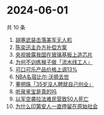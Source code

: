 # 2024-06-01

共 10 条

<!-- BEGIN ZHIHUSEARCH -->
<!-- 最后更新时间 Sat Jun 01 2024 04:03:54 GMT+0800 (China Standard Time) -->
1. [胡塞武装击落美军无人机](https://www.zhihu.com/search?q=胡塞武装击落美军无人机)
1. [陈奕迅主办方补偿方案](https://www.zhihu.com/search?q=陈奕迅主办方补偿方案)
1. [央视披露我国在玻璃基板上造芯片](https://www.zhihu.com/search?q=央视披露我国在玻璃基板上造芯片)
1. [为何不训练猴子做「流水线工人」](https://www.zhihu.com/search?q=为何不训练猴子做「流水线工人」)
1. [可口可乐产品价格上调13%](https://www.zhihu.com/search?q=可口可乐产品价格上调13%)
1. [NBA名宿比尔·沃顿去世](https://www.zhihu.com/search?q=NBA名宿比尔·沃顿去世)
1. [董明珠「35岁没人聘就自己创业」](https://www.zhihu.com/search?q=董明珠「35岁没人聘就自己创业」)
1. [听泉鉴宝是真的吗](https://www.zhihu.com/search?q=听泉鉴宝是真的吗)
1. [以军空袭拉法难民营致50人死亡](https://www.zhihu.com/search?q=以军空袭拉法难民营致50人死亡)
1. [为什么印第安人一直停留在原始社会](https://www.zhihu.com/search?q=为什么印第安人一直停留在原始社会)
<!-- END ZHIHUSEARCH -->
